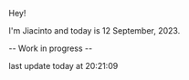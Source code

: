 Hey!

I'm Jiacinto and today is 12 September, 2023.

-- Work in progress --

last update today at 20:21:09 
